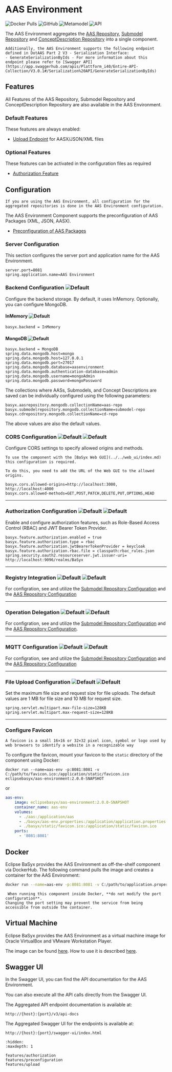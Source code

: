 # AAS Environment

![Docker Pulls](https://img.shields.io/docker/pulls/eclipsebasyx/aas-environment)
![GitHub](https://img.shields.io/github/license/eclipse-basyx/basyx-java-server-sdk)
![Metamodel](https://img.shields.io/badge/Metamodel-v3.0-yellow)
![API](https://img.shields.io/badge/API-v3.0-yellow)

The AAS Environment aggregates the [AAS Repository](../aas_repository/index.md), [Submodel Repository](../submodel_repository/index.md) and [ConceptDescription Repository](../cd_repository/index.md) into a single component.

```{note}
Additionally, the AAS Environment supports the following endpoint defined in DotAAS Part 2 V3 - Serialization Interface:
- GenerateSerializationByIds - For more information about this endpoint please refer to [Swagger API](https://app.swaggerhub.com/apis/Plattform_i40/Entire-API-Collection/V3.0.1#/Serialization%20API/GenerateSerializationByIds)
```

## Features
All Features of the AAS Repository, Submodel Repository and ConceptDescription Repository are also available in the AAS Environment.
### Default Features
These features are always enabled:
- [Upload Endpoint](./features/upload.md) for AASX/JSON/XML files

### Optional Features
These features can be activated in the configuration files as required
- [Authorization Feature](./features/authorization.md)


## Configuration

```{note}
If you are using the AAS Environment, all configuration for the aggregated repositories is done in the AAS Environment configuration.
```

The AAS Environment Component supports the preconfiguration of AAS Packages (XML, JSON, AASX).
- [Preconfiguration of AAS Packages](./features/preconfiguration.md)

### Server Configuration
This section configures the server port and application name for the AAS Environment.
```properties
server.port=8081
spring.application.name=AAS Environment
```

### Backend Configuration ![Default](https://img.shields.io/badge/required-true-red)
Configure the backend storage. By default, it uses InMemory. Optionally, you can configure MongoDB.
#### InMemory ![Default](https://img.shields.io/badge/default-true-blue)
```properties
basyx.backend = InMemory
```
#### MongoDB ![Default](https://img.shields.io/badge/default-false-blue)
```properties
basyx.backend = MongoDB
spring.data.mongodb.host=mongo
spring.data.mongodb.host=127.0.0.1
spring.data.mongodb.port=27017
spring.data.mongodb.database=aasenvironment
spring.data.mongodb.authentication-database=admin
spring.data.mongodb.username=mongoAdmin
spring.data.mongodb.password=mongoPassword
```

The collections where AASs, Submodels, and Concept Descriptions are saved can be individually configured using the following parameters:

```properties
basyx.aasrepository.mongodb.collectionName=aas-repo
basyx.submodelrepository.mongodb.collectionName=submodel-repo
basyx.cdrepository.mongodb.collectionName=cd-repo
```

The above values are also the default values.

### CORS Configuration ![Default](https://img.shields.io/badge/default-false-blue) ![Default](https://img.shields.io/badge/required-false-red)
Configure CORS settings to specify allowed origins and methods.

```{warning}
To use the component with the [BaSyx Web GUI](../../web_ui/index.md) this configuration is required.

To do this, you need to add the URL of the Web GUI to the allowed origins.
```

```properties
basyx.cors.allowed-origins=http://localhost:3000, http://localhost:4000
basyx.cors.allowed-methods=GET,POST,PATCH,DELETE,PUT,OPTIONS,HEAD
```
---

### Authorization Configuration ![Default](https://img.shields.io/badge/default-false-blue) ![Default](https://img.shields.io/badge/required-false-red)
Enable and configure authorization features, such as Role-Based Access Control (RBAC) and JWT Bearer Token Provider.
```properties
basyx.feature.authorization.enabled = true
basyx.feature.authorization.type = rbac
basyx.feature.authorization.jwtBearerTokenProvider = keycloak
basyx.feature.authorization.rbac.file = classpath:rbac_rules.json
spring.security.oauth2.resourceserver.jwt.issuer-uri= http://localhost:9096/realms/BaSyx

```
---

### Registry Integration ![Default](https://img.shields.io/badge/default-false-blue) ![Default](https://img.shields.io/badge/required-false-red)
For configration, see and utilize the [Submodel Repository Configuration](../submodel_repository/index.md) and the [AAS Repository Configuration](../aas_repository/index.md)

---

### Operation Delegation ![Default](https://img.shields.io/badge/default-true-blue) ![Default](https://img.shields.io/badge/required-false-red)
For configration, see and utilize the [Submodel Repository Configuration](../submodel_repository/index.md) and the [AAS Repository Configuration](../aas_repository/index.md).

---

### MQTT Configuration ![Default](https://img.shields.io/badge/default-false-blue) ![Default](https://img.shields.io/badge/required-false-red)
For configration, see and utilize the [Submodel Repository Configuration](../submodel_repository/index.md) and the [AAS Repository Configuration](../aas_repository/index.md)

---

### File Upload Configuration ![Default](https://img.shields.io/badge/default-true-blue) ![Default](https://img.shields.io/badge/required-false-red)
Set the maximum file size and request size for file uploads. The default values are 1 MB for file size and 10 MB for request size.
```properties
spring.servlet.multipart.max-file-size=128KB
spring.servlet.multipart.max-request-size=128KB
```
---

### Configure Favicon
```{note}
A favicon is a small 16×16 or 32×32 pixel icon, symbol or logo used by web browsers to identify a website in a recognizable way
```

To configure the favicon, mount your favicon to the `static` directory of the component using Docker:

```
docker run --name=aas-env -p:8081:8081 -v C:/path/to/favicon.ico:/application/static/favicon.ico eclipsebasyx/aas-environment:2.0.0-SNAPSHOT
```
or
```yaml
aas-env:
    image: eclipsebasyx/aas-environment:2.0.0-SNAPSHOT
    container_name: aas-env
    volumes:
      - ./aas:/application/aas
      - ./basyx/aas-env.properties:/application/application.properties
	  - ./basyx/static/favicon.ico:/application/static/favicon.ico
    ports:
      - '8081:8081'
```

## Docker

Eclipse BaSyx provides the AAS Environment as off-the-shelf component via DockerHub. The following command pulls the image and creates a container for the AAS Environment:

```bash
docker run --name=aas-env -p:8081:8081 -v C:/path/to/application.properties:/application/application.properties eclipsebasyx/aas-environment:2.0.0-SNAPSHOT
```

```{warning}
 When running this component inside Docker, **do not modify the port configuration**.  
Changing the port setting may prevent the service from being accessible from outside the container.
```
## Virtual Machine
Eclipse BaSyx provides the AAS Environment as a virtual machine image for Oracle VirtualBox and VMware Workstation Player. 

The image can be found [here](https://oc.iese.de/index.php/s/9JyJAuOlhh9vMUu). How to use it is described [here](../../../user_tutorials/virtualmachines/alpine_virtualmachine_setup_use.md).

## Swagger UI
In the Swagger UI, you can find the API documentation for the AAS Environment.

You can also execute all the API calls directly from the Swagger UI.

The Aggregated API endpoint documentation is available at:

	http://{host}:{port}/v3/api-docs
	
The Aggregated Swagger UI for the endpoints is available at:

	http://{host}:{port}/swagger-ui/index.html

```{toctree}
:hidden:
:maxdepth: 1

features/authorization
features/preconfiguration
features/upload
```